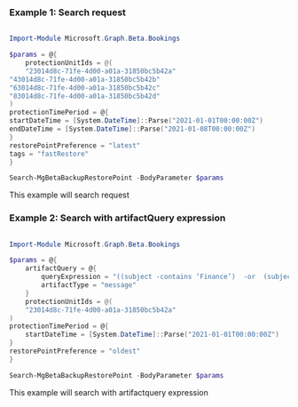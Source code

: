 ### Example 1: Search request

```powershell

Import-Module Microsoft.Graph.Beta.Bookings

$params = @{
	protectionUnitIds = @(
	"23014d8c-71fe-4d00-a01a-31850bc5b42a"
"43014d8c-71fe-4d00-a01a-31850bc5b42b"
"63014d8c-71fe-4d00-a01a-31850bc5b42c"
"83014d8c-71fe-4d00-a01a-31850bc5b42d"
)
protectionTimePeriod = @{
startDateTime = [System.DateTime]::Parse("2021-01-01T00:00:00Z")
endDateTime = [System.DateTime]::Parse("2021-01-08T00:00:00Z")
}
restorePointPreference = "latest"
tags = "fastRestore"
}

Search-MgBetaBackupRestorePoint -BodyParameter $params

```
This example will search request

### Example 2: Search with artifactQuery expression

```powershell

Import-Module Microsoft.Graph.Beta.Bookings

$params = @{
	artifactQuery = @{
		queryExpression = "((subject -contains ‘Finance’)  -or  (subject -contains ‘Legal’)) -and (sender -eq 'alex@contoso.com') -and (recipient -eq 'carol@contoso.com') -and hasAttachment -eq true"
		artifactType = "message"
	}
	protectionUnitIds = @(
	"23014d8c-71fe-4d00-a01a-31850bc5b42a"
)
protectionTimePeriod = @{
	startDateTime = [System.DateTime]::Parse("2021-01-01T00:00:00Z")
}
restorePointPreference = "oldest"
}

Search-MgBetaBackupRestorePoint -BodyParameter $params

```
This example will search with artifactquery expression

